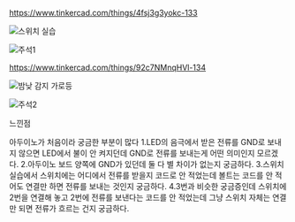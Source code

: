 

https://www.tinkercad.com/things/4fsj3g3yokc-133

![스위치 실습](https://github.com/sejongsmarcle/2024_Spring_SMARCLE_Snaegi_Study/assets/162894229/dd3c82e8-df98-4b1e-89fa-cd5e48a2e93a)

![주석1](https://github.com/sejongsmarcle/2024_Spring_SMARCLE_Snaegi_Study/assets/162894229/f57770e7-5157-4d67-bdaa-0d632caf2117)

https://www.tinkercad.com/things/92c7NMnqHVl-134

![밤낮 감지 가로등](https://github.com/sejongsmarcle/2024_Spring_SMARCLE_Snaegi_Study/assets/162894229/5e10d633-291c-4383-b1b7-ae80019c84bb)

![주석2](https://github.com/sejongsmarcle/2024_Spring_SMARCLE_Snaegi_Study/assets/162894229/7fb38d04-e98a-445d-8bf2-ace5595ac637)



느낀점 

아두이노가 처음이라 궁금한 부분이 많다
1.LED의 음극에서 받은 전류를 GND로 보내지 않으면 LED에서 불이 안 켜지던데
  GND로 전류를 보내는게 어떤 의미인지 모르겠다.
2.아두이노 보드 양쪽에 GND가 있던데 둘 다 별 차이가 없는지 궁금하다.
3.스위치 실습에서 스위치에는 어디에서 전류를 받을지 코드로 안 적었는데
 볼트는 코드를 안 적어도 연결만 하면 전류를 보내는 것인지 궁금하다.
4.3번과 비슷한 궁금증인데 스위치에 2번을 연결해 놓고 2번에 전류를 보낸다는 코드를 안 적었는데
 그냥 스위치 자체는 연결만 되면 전류가 흐르는 건지 궁금하다.
